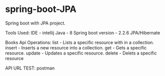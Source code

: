 # spring-boot-JPA
Spring boot with JPA project.

Tools Used:
	 IDE - intellij
	 Java - 8
	 Spring boot version - 2.2.6
	 JPA/Hibernate
  
  Books Api Operations:
  list - Lists a specific resource with in a collection.
  insert - Inserts a new resource into a collection.
  get - Gets a specific resource.
  update - Updates a specific resource.
  delete - Delets a specific resource
  
  
  API URL TEST:
  postman
